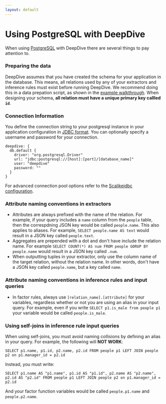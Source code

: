 ```yaml
---
layout: default
---
```


# Using PostgreSQL with DeepDive

When using [PostgreSQL](postgresql.org) with DeepDive there are several things to pay attention to.

### Preparing the data

DeepDive assumes that you have created the schema for your application in the database. This means, all relations used by any of your extractors and inference rules must exist before running DeepDive. We recommend doing this in a data prepation script, as shown in the [example walkthrough](example.html). When designing your schema, **all relation must have a unique primary key callled `id`**. 

### Connection Information

You define the connection string to your postgresql instance in your application configuration in [JDBC format](http://jdbc.postgresql.org/documentation/80/connect.html). You can optionally specify a username and password for your connection.
    
    deepdive: {
      db.default {
        driver: "org.postgresql.Driver"
        url: "jdbc:postgresql://[host]:[port]/[database_name]"
        user: "deepdive"
        password: ""
      }
    }

For advanced connection pool options refer to the [Scalikejdbc configuration](http://scalikejdbc.org/documentation/configuration.html).

### Attribute naming conventions in extractors

- Attributes are always prefixed with the name of the relation. For example, if your query includes a `name` column from the `people` table, then the correspdning JSON key would be called `people.name`. This also applies to aliases. For example, `SELECT people.name AS text` would result in a JSON key called `people.text`.
- Aggregates are prepended with a dot and don't have include the relation name. For example `SELECT COUNT(*) AS num FROM people GORUP BY people.name` would result in a JSON key called `.num`.
- When outputting tuples in your extractor, only use the column name of the target relation, without the relation name. In other words, don't have a JSON key called `people.name`, but a key called `name`.


### Attribute naming conventions in inference rules and input queries

- In factor rules, always use `[relation_name].[attribute]` for your variables, regardless whether or not you are using an alias in your input query. For example, even if you write `SELECT p1.is_male from people p1` your variable would be called `people.is_male`.

###  Using self-joins in inference rule input queries

When using self-joins, you must avoid naming collisions by defining an alias in your query. For example, the following will **NOT WORK**:

    SELECT p1.name, p1.id, p2.name, p2.id FROM people p1 LEFT JOIN people p2 on p1.manager_id = p2.id

Instead, you must write:

    SELECT p1.name AS "p1.name", p1.id AS "p1.id", p2.name AS "p2.name", p2.id AS "p2.id" FROM people p1 LEFT JOIN people p2 on p1.manager_id = p2.id

And your factor function variables would be called `people.p1.name` and `people.p2.name`.

